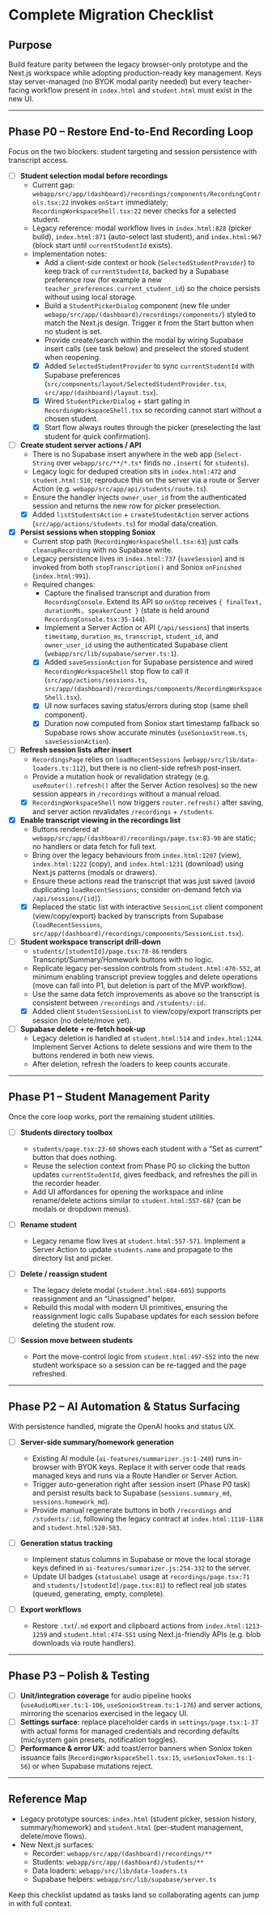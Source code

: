 ﻿# Complete Migration Checklist

## Purpose
Build feature parity between the legacy browser-only prototype and the Next.js workspace while adopting production-ready key management. Keys stay server-managed (no BYOK modal parity needed) but every teacher-facing workflow present in `index.html` and `student.html` must exist in the new UI.

---

## Phase P0 – Restore End-to-End Recording Loop
Focus on the two blockers: student targeting and session persistence with transcript access.

- [ ] **Student selection modal before recordings**
  - Current gap: `webapp/src/app/(dashboard)/recordings/components/RecordingControls.tsx:22` invokes `onStart` immediately; `RecordingWorkspaceShell.tsx:22` never checks for a selected student.
  - Legacy reference: modal workflow lives in `index.html:828` (picker build), `index.html:871` (auto-select last student), and `index.html:967` (block start until `currentStudentId` exists).
  - Implementation notes:
    - Add a client-side context or hook (`SelectedStudentProvider`) to keep track of `currentStudentId`, backed by a Supabase preference row (for example a new `teacher_preferences.current_student_id`) so the choice persists without using local storage.
    - Build a `StudentPickerDialog` component (new file under `webapp/src/app/(dashboard)/recordings/components/`) styled to match the Next.js design. Trigger it from the Start button when no student is set.
    - Provide create/search within the modal by wiring Supabase insert calls (see task below) and preselect the stored student when reopening.
    - [x] Added `SelectedStudentProvider` to sync `currentStudentId` with Supabase preferences (`src/components/layout/SelectedStudentProvider.tsx`, `src/app/(dashboard)/layout.tsx`).
    - [x] Wired `StudentPickerDialog` + start gating in `RecordingWorkspaceShell.tsx` so recording cannot start without a chosen student.
    - [x] Start flow always routes through the picker (preselecting the last student for quick confirmation).

- [ ] **Create student server actions / API**
  - There is no Supabase insert anywhere in the web app (`Select-String` over `webapp/src/**/*.ts*` finds no `.insert(` for `students`).
  - Legacy logic for deduped creation sits in `index.html:472` and `student.html:510`; reproduce this on the server via a route or Server Action (e.g. `webapp/src/app/api/students/route.ts`).
  - Ensure the handler injects `owner_user_id` from the authenticated session and returns the new row for picker preselection.
  - [x] Added `listStudentsAction` + `createStudentAction` server actions (`src/app/actions/students.ts`) for modal data/creation.

- [x] **Persist sessions when stopping Soniox**
  - Current stop path (`RecordingWorkspaceShell.tsx:63`) just calls `cleanupRecording` with no Supabase write.
  - Legacy persistence lives in `index.html:737` (`saveSession`) and is invoked from both `stopTranscription()` and Soniox `onFinished` (`index.html:991`).
  - Required changes:
    - Capture the finalised transcript and duration from `RecordingConsole`. Extend its API so `onStop` receives `{ finalText, durationMs, speakerCount }` (state is held around `RecordingConsole.tsx:35-144`).
    - Implement a Server Action or API (`/api/sessions`) that inserts `timestamp`, `duration_ms`, `transcript`, `student_id`, and `owner_user_id` using the authenticated Supabase client (`webapp/src/lib/supabase/server.ts:1`).
    - [x] Added `saveSessionAction` for Supabase persistence and wired `RecordingWorkspaceShell` stop flow to call it (`src/app/actions/sessions.ts`, `src/app/(dashboard)/recordings/components/RecordingWorkspaceShell.tsx`).
    - [x] UI now surfaces saving status/errors during stop (same shell component).
    - [x] Duration now computed from Soniox start timestamp fallback so Supabase rows show accurate minutes (`useSonioxStream.ts`, `saveSessionAction`).

- [ ] **Refresh session lists after insert**
  - `RecordingsPage` relies on `loadRecentSessions` (`webapp/src/lib/data-loaders.ts:112`), but there is no client-side refresh post-insert.
  - Provide a mutation hook or revalidation strategy (e.g. `useRouter().refresh()` after the Server Action resolves) so the new session appears in `/recordings` without a manual reload.
  - [x] `RecordingWorkspaceShell` now triggers `router.refresh()` after saving, and server action revalidates `/recordings` + `/students`.

- [x] **Enable transcript viewing in the recordings list**
  - Buttons rendered at `webapp/src/app/(dashboard)/recordings/page.tsx:83-90` are static; no handlers or data fetch for full text.
  - Bring over the legacy behaviours from `index.html:1207` (view), `index.html:1222` (copy), and `index.html:1231` (download) using Next.js patterns (modals or drawers).
  - Ensure these actions read the transcript that was just saved (avoid duplicating `loadRecentSessions`; consider on-demand fetch via `/api/sessions/[id]`).
  - [x] Replaced the static list with interactive `SessionList` client component (view/copy/export) backed by transcripts from Supabase (`loadRecentSessions`, `src/app/(dashboard)/recordings/components/SessionList.tsx`).

- [ ] **Student workspace transcript drill-down**
  - `students/[studentId]/page.tsx:78-86` renders Transcript/Summary/Homework buttons with no logic.
  - Replicate legacy per-session controls from `student.html:470-552`, at minimum enabling transcript preview toggles and delete operations (move can fall into P1, but deletion is part of the MVP workflow).
  - Use the same data fetch improvements as above so the transcript is consistent between `/recordings` and `/students/:id`.
  - [x] Added client `StudentSessionList` to view/copy/export transcripts per session (no delete/move yet).

- [ ] **Supabase delete + re-fetch hook-up**
  - Legacy deletion is handled at `student.html:514` and `index.html:1244`. Implement Server Actions to delete sessions and wire them to the buttons rendered in both new views.
  - After deletion, refresh the loaders to keep counts accurate.

---

## Phase P1 – Student Management Parity
Once the core loop works, port the remaining student utilities.

- [ ] **Students directory toolbox**
  - `students/page.tsx:23-60` shows each student with a “Set as current” button that does nothing.
  - Reuse the selection context from Phase P0 so clicking the button updates `currentStudentId`, gives feedback, and refreshes the pill in the recorder header.
  - Add UI affordances for opening the workspace and inline rename/delete actions similar to `student.html:557-687` (can be modals or dropdown menus).

- [ ] **Rename student**
  - Legacy rename flow lives at `student.html:557-571`. Implement a Server Action to update `students.name` and propagate to the directory list and picker.

- [ ] **Delete / reassign student**
  - The legacy delete modal (`student.html:604-685`) supports reassignment and an “Unassigned” helper.
  - Rebuild this modal with modern UI primitives, ensuring the reassignment logic calls Supabase updates for each session before deleting the student row.

- [ ] **Session move between students**
  - Port the move-control logic from `student.html:497-552` into the new student workspace so a session can be re-tagged and the page refreshed.

---

## Phase P2 – AI Automation & Status Surfacing
With persistence handled, migrate the OpenAI hooks and status UX.

- [ ] **Server-side summary/homework generation**
  - Existing AI module (`ai-features/summarizer.js:1-240`) runs in-browser with BYOK keys. Replace it with server code that reads managed keys and runs via a Route Handler or Server Action.
  - Trigger auto-generation right after session insert (Phase P0 task) and persist results back to Supabase (`sessions.summary_md`, `sessions.homework_md`).
  - Provide manual regenerate buttons in both `/recordings` and `/students/:id`, following the legacy contract at `index.html:1110-1188` and `student.html:520-583`.

- [ ] **Generation status tracking**
  - Implement status columns in Supabase or move the local storage keys defined in `ai-features/summarizer.js:254-332` to the server.
  - Update UI badges (`statusLabel` usage at `recordings/page.tsx:71` and `students/[studentId]/page.tsx:81`) to reflect real job states (queued, generating, empty, complete).

- [ ] **Export workflows**
  - Restore `.txt`/`.md` export and clipboard actions from `index.html:1213-1259` and `student.html:474-551` using Next.js-friendly APIs (e.g. blob downloads via route handlers).

---

## Phase P3 – Polish & Testing
- [ ] **Unit/integration coverage** for audio pipeline hooks (`useAudioMixer.ts:1-106`, `useSonioxStream.ts:1-176`) and server actions, mirroring the scenarios exercised in the legacy UI.
- [ ] **Settings surface**: replace placeholder cards in `settings/page.tsx:1-37` with actual forms for managed credentials and recording defaults (mic/system gain presets, notification toggles).
- [ ] **Performance & error UX**: add toast/error banners when Soniox token issuance fails (`RecordingWorkspaceShell.tsx:15`, `useSonioxToken.ts:1-56`) or when Supabase mutations reject.

---

## Reference Map
- Legacy prototype sources: `index.html` (student picker, session history, summary/homework) and `student.html` (per-student management, delete/move flows).
- New Next.js surfaces:
  - Recorder: `webapp/src/app/(dashboard)/recordings/**`
  - Students: `webapp/src/app/(dashboard)/students/**`
  - Data loaders: `webapp/src/lib/data-loaders.ts`
  - Supabase helpers: `webapp/src/lib/supabase/server.ts`

Keep this checklist updated as tasks land so collaborating agents can jump in with full context.

